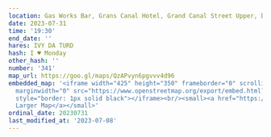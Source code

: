 ```yaml
---
location: Gas Works Bar, Grans Canal Hotel, Grand Canal Street Upper, Dublin 2
date: 2023-07-31
time: '19:30'
end_date: ''
hares: IVY DA TURD
hash: I ♥ Monday
other_hash: ''
number: '341'
map_url: https://goo.gl/maps/QzAPvyn6pgvvv4d96
embedded_map: '<iframe width="425" height="350" frameborder="0" scrolling="no" marginheight="0"
  marginwidth="0" src="https://www.openstreetmap.org/export/embed.html?bbox=-6.2391963601112375%2C53.33744144487991%2C-6.236291527748109%2C53.33881715405018&amp;layer=mapnik"
  style="border: 1px solid black"></iframe><br/><small><a href="https://www.openstreetmap.org/#map=19/53.33813/-6.23774">View
  Larger Map</a></small>'
ordinal_date: 20230731
last_modified_at: '2023-07-08'
---
```


